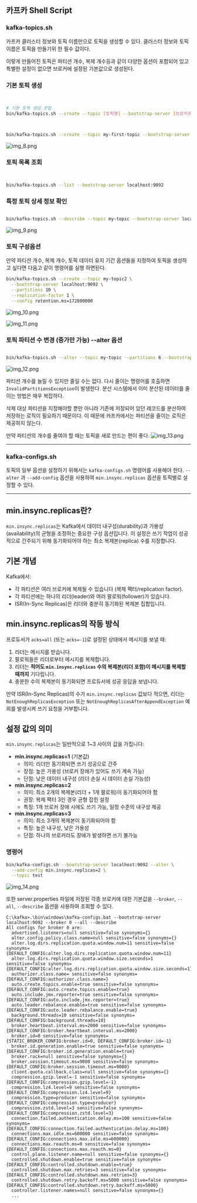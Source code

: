 
## 카프카 Shell Script
  
### kafka-topics.sh
카프카 클러스터 정보와 토픽 이름만으로 토픽을 생성할 수 있다. 클러스터 정보와 토픽 이름은 토픽을 만들기위 한 필수 값이다.  
  
이렇게 만들어진 토픽은 파티션 개수, 복제 개수등과 같이 다양한 옵션이 포함되어 있고 특별한 설정이 없으면 브로커에 설정된 기본값으로 생성된다.
### 기본 토픽 생성


```bash


# 기본 토픽 생성 문법
bin/kafka-topics.sh --create --topic [토픽명] --bootstrap-server [브로커주소:포트]

```

```bash


bin/kafka-topics.sh --create --topic my-first-topic --bootstrap-server localhost:9092

```
  ![img_8.png](img/img_8.png)

### 토픽 목록 조회

```bash


bin/kafka-topics.sh --list --bootstrap-server localhost:9092

```

### 특정 토픽 상세 정보 확인

```bash

bin/kafka-topics.sh --describe --topic my-topic --bootstrap-server localhost:9092

```
  ![img_9.png](img/img_9.png)  
  
### 토픽 구성옵션
만약 파티션 개수, 복제 개수, 토픽 데이터 유지 기간 옵션들을 지정하여 토픽을 생성하고 싶다면 다음고 같이 명령어를 실행 하면된다.  
```bash 
bin/kafka-topics.sh --create --topic my-topic2 \
  --bootstrap-server localhost:9092 \
  --partitions 10 \
  --replication-factor 1 \
  --config retention.ms=172800000

```
![img_10.png](img/img_10.png)  

![img_11.png](img/img_11.png)

### 토픽 파티션 수 변경 (증가만 가능) --alter 옵션

```bash

bin/kafka-topics.sh --alter --topic my-topic --partitions 6 --bootstrap-server localhost:9092

```
![img_12.png](img/img_12.png)

파티션 개수를 늘릴 수 있지만 줄일 수는 없다. 다시 줄이는 명령어를 호출하면 `InvalidPartitionsException`이 발생한다. 분산 시스템에서 이미 분산된 데이터를 줄이는 방법은 매우 복잡하다.  
  
삭제 대상 파티션을 지정해야할 뿐만 아니라 기존에 저장되어 있던 레코드를 분산하여 저장하는 로직이 필요하기 때문이다. 이 때문에 카프카에서는 파티션을 줄이는 로직은 제공하지 않는다.  
  
만약 파티션의 개수를 줄여야 할 때는 토픽을 새로 만드는 편이 좋다.
![img_13.png](img/img_13.png)  
  
  

---
  
### kafka-configs.sh
토픽의 일부 옵션을 설정하기 위해서는 `kafka-configs.sh` 명령어를 사용해야 한다. `--alter` 과 `--add-config` 옵션을 사용하여 `min.insync.replicas` 옵션을 토픽별로 설정할 수 있다.
  

---

## min.insync.replicas란?

`min.insync.replicas`는 Kafka에서 데이터 내구성(durability)과 가용성(availability)의 균형을 조정하는 중요한 구성 옵션입니다. 이 설정은 쓰기 작업이 성공적으로 간주되기 위해 동기화되어야 하는 최소 복제본(replica) 수를 지정합니다.

## 기본 개념

Kafka에서:

- 각 파티션은 여러 브로커에 복제될 수 있습니다 (복제 팩터/replication factor).
- 각 파티션에는 하나의 리더(leader)와 여러 팔로워(follower)가 있습니다.
- ISR(In-Sync Replicas)은 리더와 충분히 동기화된 복제본 집합입니다.

## min.insync.replicas의 작동 방식

프로듀서가 `acks=all` (또는 `acks=-1`)로 설정된 상태에서 메시지를 보낼 때:

1. 리더는 메시지를 받습니다.
2. 팔로워들은 리더로부터 메시지를 복제합니다.
3. 리더는 **적어도 `min.insync.replicas` 수의 복제본(리더 포함)이 메시지를 복제할 때까지** 기다립니다.
4. 충분한 수의 복제본이 동기화되면 프로듀서에 성공 응답을 보냅니다.

만약 ISR(In-Sync Replicas)의 수가 `min.insync.replicas` 값보다 적으면, 리더는 `NotEnoughReplicasException` 또는 `NotEnoughReplicasAfterAppendException` 예외를 발생시켜 쓰기 요청을 거부합니다.

## 설정 값의 의미

`min.insync.replicas`는 일반적으로 1~3 사이의 값을 가집니다:

- **min.insync.replicas=1** (기본값)
    - 의미: 리더만 동기화되면 쓰기 성공으로 간주
    - 장점: 높은 가용성 (브로커 장애가 있어도 쓰기 계속 가능)
    - 단점: 낮은 데이터 내구성 (리더 손실 시 데이터 손실 가능성)
- **min.insync.replicas=2**
    - 의미: 최소 2개의 복제본(리더 + 1개 팔로워)이 동기화되어야 함
    - 권장: 복제 팩터 3인 경우 균형 잡힌 설정
    - 특징: 1개 브로커 장애 시에도 쓰기 가능, 일정 수준의 내구성 제공
- **min.insync.replicas=3**
    - 의미: 최소 3개의 복제본이 동기화되어야 함
    - 특징: 높은 내구성, 낮은 가용성
    - 단점: 하나의 브로커라도 장애가 발생하면 쓰기 불가능  
  
### 명령어
```bash 
bin/kafka-configs.sh --bootstrap-server localhost:9092 --alter \
  --add-config min.insync.replicas=2 \
  --topic test
```
  ![img_14.png](img/img_14.png)  

또한 server.properties 파일에 저장된 각종 브로커에 대한 기본값을 `--broker`, `--all`, `--describe` 옵션을 사용하여 조회할 수 있다.  
```
C:\kafka>.\bin\windows\kafka-configs.bat --bootstrap-server localhost:9092 --broker 0 --all --describe
All configs for broker 0 are:
  advertised.listeners=null sensitive=false synonyms={}
  alter.config.policy.class.name=null sensitive=false synonyms={}
  alter.log.dirs.replication.quota.window.num=11 sensitive=false synonyms={DEFAULT_CONFIG:alter.log.dirs.replication.quota.window.num=11}
  alter.log.dirs.replication.quota.window.size.seconds=1 sensitive=false synonyms={DEFAULT_CONFIG:alter.log.dirs.replication.quota.window.size.seconds=1}
  authorizer.class.name= sensitive=false synonyms={DEFAULT_CONFIG:authorizer.class.name=}
  auto.create.topics.enable=true sensitive=false synonyms={DEFAULT_CONFIG:auto.create.topics.enable=true}
  auto.include.jmx.reporter=true sensitive=false synonyms={DEFAULT_CONFIG:auto.include.jmx.reporter=true}
  auto.leader.rebalance.enable=true sensitive=false synonyms={DEFAULT_CONFIG:auto.leader.rebalance.enable=true}
  background.threads=10 sensitive=false synonyms={DEFAULT_CONFIG:background.threads=10}
  broker.heartbeat.interval.ms=2000 sensitive=false synonyms={DEFAULT_CONFIG:broker.heartbeat.interval.ms=2000}
  broker.id=0 sensitive=false synonyms={STATIC_BROKER_CONFIG:broker.id=0, DEFAULT_CONFIG:broker.id=-1}
  broker.id.generation.enable=true sensitive=false synonyms={DEFAULT_CONFIG:broker.id.generation.enable=true}
  broker.rack=null sensitive=false synonyms={}
  broker.session.timeout.ms=9000 sensitive=false synonyms={DEFAULT_CONFIG:broker.session.timeout.ms=9000}
  client.quota.callback.class=null sensitive=false synonyms={}
  compression.gzip.level=-1 sensitive=false synonyms={DEFAULT_CONFIG:compression.gzip.level=-1}
  compression.lz4.level=9 sensitive=false synonyms={DEFAULT_CONFIG:compression.lz4.level=9}
  compression.type=producer sensitive=false synonyms={DEFAULT_CONFIG:compression.type=producer}
  compression.zstd.level=3 sensitive=false synonyms={DEFAULT_CONFIG:compression.zstd.level=3}
  connection.failed.authentication.delay.ms=100 sensitive=false synonyms={DEFAULT_CONFIG:connection.failed.authentication.delay.ms=100}
  connections.max.idle.ms=600000 sensitive=false synonyms={DEFAULT_CONFIG:connections.max.idle.ms=600000}
  connections.max.reauth.ms=0 sensitive=false synonyms={DEFAULT_CONFIG:connections.max.reauth.ms=0}
  control.plane.listener.name=null sensitive=false synonyms={}
  controlled.shutdown.enable=true sensitive=false synonyms={DEFAULT_CONFIG:controlled.shutdown.enable=true}
  controlled.shutdown.max.retries=3 sensitive=false synonyms={DEFAULT_CONFIG:controlled.shutdown.max.retries=3}
  controlled.shutdown.retry.backoff.ms=5000 sensitive=false synonyms={DEFAULT_CONFIG:controlled.shutdown.retry.backoff.ms=5000}
  controller.listener.names=null sensitive=false synonyms={}
  ...
```